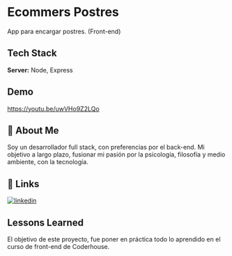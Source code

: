 
# Ecommers Postres
App para encargar postres. (Front-end)

## Tech Stack

**Server:** Node, Express

## Demo

https://youtu.be/uwVHo9Z2LQo


## 🚀 About Me
Soy un desarrollador full stack, con preferencias por el back-end. Mi objetivo a largo plazo, fusionar mi pasión por la psicología, filosofía y medio ambiente, con la tecnología.  

## 🔗 Links
[![linkedin](https://img.shields.io/badge/linkedin-0A66C2?style=for-the-badge&logo=linkedin&logoColor=white)](https://www.linkedin.com/in/damian-crosa/)

## Lessons Learned

El objetivo de este proyecto, fue poner en práctica todo lo aprendido en el curso de front-end de Coderhouse.
